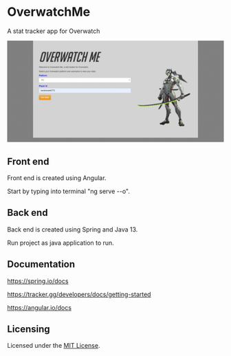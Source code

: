 # OverwatchMe
A stat tracker app for Overwatch

![alt image](https://raw.githubusercontent.com/kenbinner/OverwatchMe/master/animation.gif)

## Front end 
Front end is created using Angular.

Start by typing into terminal "ng serve --o".

## Back end

Back end is created using Spring and Java 13.

Run project as java application to run.

## Documentation

https://spring.io/docs

https://tracker.gg/developers/docs/getting-started

https://angular.io/docs

## Licensing

Licensed under the [MIT License](LICENSE).

